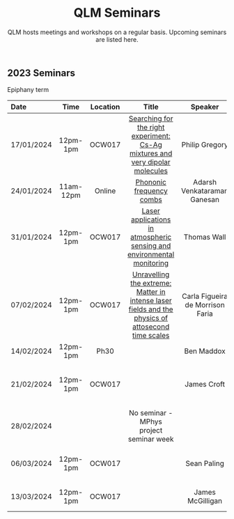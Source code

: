 ﻿---
layout: page
title: QLM Seminars
subtitle: QLM hosts meetings and workshops on a regular basis. Upcoming seminars are listed here.
---

## 2023 Seminars

Epiphany term 

|Date  |Time |Location  |Title   |Speaker    |Institution    |
|:---  | :----: | :----:  | :--------:      | :------:      |           --: |
|17/01/2024|12pm-1pm|OCW017|<a href="/events/seminars/abstracts/2024 Epiphany/Philip Gregory">Searching for the right experiment: Cs-Ag mixtures and very dipolar molecules</a>|Philip Gregory    |Durham University |
|24/01/2024|11am-12pm|Online|<a href="/events/seminars/abstracts/2024 Epiphany/Adarsh Ganesan">Phononic frequency combs</a>|Adarsh Venkataraman Ganesan    |Ahmedabad University, India |
|31/01/2024|12pm-1pm|OCW017|<a href="/events/seminars/abstracts/2024 Epiphany/Thomas Wall">Laser applications in atmospheric sensing and environmental monitoring</a>|Thomas Wall    |RAL Space |
|07/02/2024|12pm-1pm|OCW017|<a href="/events/seminars/abstracts/2024 Epiphany/Carla Faria">Unravelling the extreme: Matter in intense laser fields and the physics of attosecond time scales</a>|Carla Figueira de Morrison Faria   |University College, London |
|14/02/2024|12pm-1pm|Ph30|<a href="">       </a>|Ben Maddox    |Durham University |
|21/02/2024|12pm-1pm|OCW017|<a href="">    </a>|James Croft    |Durham University, Department of Chemistry |
|28/02/2024|        |      |No seminar - MPhys project seminar week |   |      |
|06/03/2024|12pm-1pm|OCW017|<a href="">    </a>|Sean Paling    |STFC Boulby Mine Project |
|13/03/2024|12pm-1pm|OCW017|<a href="">     </a>|James McGilligan    |University of Strathclyde |


